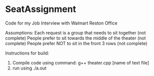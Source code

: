 # SeatAssignment
Code for my Job Interview with Walmart Reston Office

Assumptions: 
Each request is a group that needs to sit together (not complete)
People prefer to sit towards the middle of the theater (not complete)
People prefer NOT to sit in the front 3 rows (not complete)

Instructions for build:
1. Compile code using command: g++ theater.cpp [name of text file]
2. run using ./a.out
